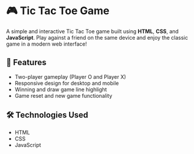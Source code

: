 # 🎮 Tic Tac Toe Game

A simple and interactive Tic Tac Toe game built using **HTML**, **CSS**, and **JavaScript**. Play against a friend on the same device and enjoy the classic game in a modern web interface!

## 🧠 Features

- Two-player gameplay (Player O and Player X)
- Responsive design for desktop and mobile
- Winning and draw game line highlight
- Game reset and new game functionality

## 🛠️ Technologies Used

- HTML
- CSS
- JavaScript
